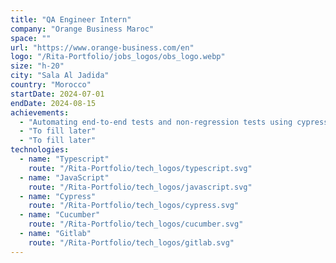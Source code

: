 ```yaml
---
title: "QA Engineer Intern"
company: "Orange Business Maroc"
space: ""
url: "https://www.orange-business.com/en"
logo: "/Rita-Portfolio/jobs_logos/obs_logo.webp"
size: "h-20"
city: "Sala Al Jadida"
country: "Morocco"
startDate: 2024-07-01
endDate: 2024-08-15
achievements:
  - "Automating end-to-end tests and non-regression tests using cypress and cucumber within the context of a monitoring project."
  - "To fill later"
  - "To fill later"
technologies:
  - name: "Typescript"
    route: "/Rita-Portfolio/tech_logos/typescript.svg"
  - name: "JavaScript"
    route: "/Rita-Portfolio/tech_logos/javascript.svg"
  - name: "Cypress"
    route: "/Rita-Portfolio/tech_logos/cypress.svg"
  - name: "Cucumber"
    route: "/Rita-Portfolio/tech_logos/cucumber.svg"
  - name: "Gitlab"
    route: "/Rita-Portfolio/tech_logos/gitlab.svg"
---
```

